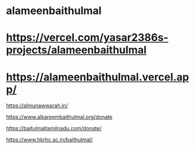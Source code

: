 # alameenbaithulmal
# https://vercel.com/yasar2386s-projects/alameenbaithulmal
# https://alameenbaithulmal.vercel.app/

https://almunawwarah.in/

https://www.alkareembaithulmal.org/donate

https://baitulmaltamilnadu.com/donate/

https://www.hkrhc.ac.in/baithulmal/